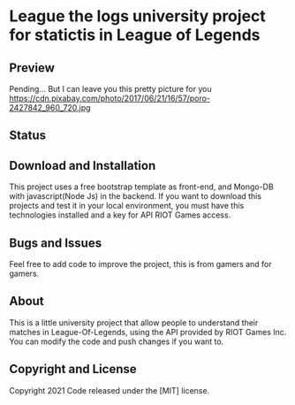 # League the logs university project for statictis in League of Legends

## Preview
Pending... But I can leave you this pretty picture for you
https://cdn.pixabay.com/photo/2017/06/21/16/57/poro-2427842_960_720.jpg
## Status

## Download and Installation

This project uses a free bootstrap template as front-end, and Mongo-DB with javascript(Node Js) in the backend. If you want to download this projects and test it in your local environment, you must have this technologies installed and a key for API RIOT Games access.

## Bugs and Issues
Feel free to add code to improve the project, this is from gamers and for gamers.

## About
This is a little university project that allow people to understand their matches in League-Of-Legends, using the API provided by RIOT Games Inc. You can modify the code and push changes if you want to.

## Copyright and License

Copyright 2021 Code released under the [MIT] license.
